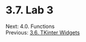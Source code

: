 # 3.7. Lab 3


Next: 4.0. Functions<br>
Previous: [3.6. TKinter Widgets](3.6.%20TKinter%20Widgets.md)